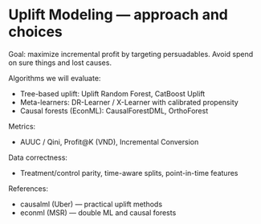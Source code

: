 # Uplift Modeling — approach and choices

Goal: maximize incremental profit by targeting persuadables. Avoid spend on sure things and lost causes.

Algorithms we will evaluate:
- Tree-based uplift: Uplift Random Forest, CatBoost Uplift
- Meta-learners: DR-Learner / X-Learner with calibrated propensity
- Causal forests (EconML): CausalForestDML, OrthoForest

Metrics:
- AUUC / Qini, Profit@K (VND), Incremental Conversion

Data correctness:
- Treatment/control parity, time-aware splits, point-in-time features

References:
- causalml (Uber) — practical uplift methods
- econml (MSR) — double ML and causal forests

